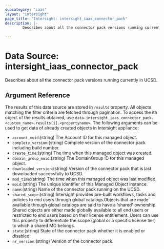 ```yaml
---
subcategory: "iaas"
layout: "intersight"
page_title: "Intersight: intersight_iaas_connector_pack"
description: |-
        Describes about all the connector pack versions running currently in UCSD.

---
```


# Data Source: intersight_iaas_connector_pack
Describes about all the connector pack versions running currently in UCSD.
## Argument Reference
The results of this data source are stored in `results` property.
All objects matching the filter criteria are fetched through pagination.
To access the ith object of the results obtained, use `data.intersight_iaas_connector_pack.<custom_name>.results[i].<propertyname>`.
The following arguments can be used to get data of already created objects in Intersight appliance:
* `account_moid`:(string) The Account ID for this managed object. 
* `complete_version`:(string) Complete version of the connector pack including build number. 
* `create_time`:(string) The time when this managed object was created. 
* `domain_group_moid`:(string) The DomainGroup ID for this managed object. 
* `downloaded_version`:(string) Version of the connector pack that is last downloaded successfully to UCSD. 
* `mod_time`:(string) The time when this managed object was last modified. 
* `moid`:(string) The unique identifier of this Managed Object instance. 
* `name`:(string) Name of the connector pack running on the UCSD. 
* `shared_scope`:(string) Intersight provides pre-built workflows, tasks and policies to end users through global catalogs.Objects that are made available through global catalogs are said to have a 'shared' ownership. Shared objects are either made globally available to all end users or restricted to end users based on their license entitlement. Users can use this property to differentiate the scope (global or a specific license tier) to which a shared MO belongs. 
* `state`:(string) State of the connector pack whether it is enabled or disabled. 
* `nr_version`:(string) Version of the connector pack. 
 
